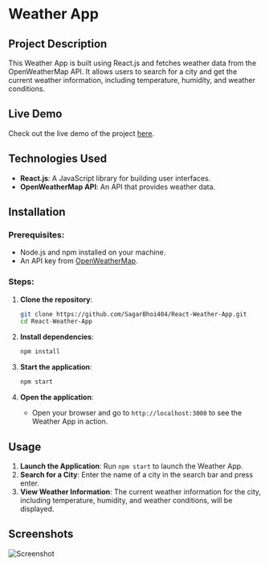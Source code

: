 # Weather App

## Project Description

This Weather App is built using React.js and fetches weather data from the OpenWeatherMap API. It allows users to search for a city and get the current weather information, including temperature, humidity, and weather conditions.

## Live Demo

Check out the live demo of the project [here](https://reactjs-weather-app-sagar-bhoi.netlify.app/).

## Technologies Used

- **React.js**: A JavaScript library for building user interfaces.
- **OpenWeatherMap API**: An API that provides weather data.

## Installation

### Prerequisites:
- Node.js and npm installed on your machine.
- An API key from [OpenWeatherMap](https://home.openweathermap.org/users/sign_up).

### Steps:
1. **Clone the repository**:
    ```sh
    git clone https://github.com/SagarBhoi404/React-Weather-App.git
    cd React-Weather-App
    ```

2. **Install dependencies**:
    ```sh
    npm install
    ```


3. **Start the application**:
    ```sh
    npm start
    ```

4. **Open the application**:
    - Open your browser and go to `http://localhost:3000` to see the Weather App in action.

## Usage

1. **Launch the Application**: Run `npm start` to launch the Weather App.
2. **Search for a City**: Enter the name of a city in the search bar and press enter.
3. **View Weather Information**: The current weather information for the city, including temperature, humidity, and weather conditions, will be displayed.

## Screenshots

![Screenshot](https://res.cloudinary.com/deejomzni/image/upload/v1722578084/excuse/weather_app_cvvntk.png)
